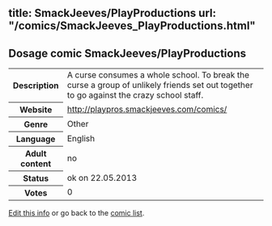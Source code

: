 title: SmackJeeves/PlayProductions
url: "/comics/SmackJeeves_PlayProductions.html"
---
Dosage comic SmackJeeves/PlayProductions
-----------------------------------------

<p id="msg"></p>
<script type="text/javascript">
if (window.location.search === '?edit_info_mail=sent_ok') {
  var elem = document.getElementById("msg");
  elem.innerHTML = 'Edited information sucessfully sent for review, which is usually done daily. Thanks!';
  elem.className = 'ok';
}
</script>
<table class="comicinfo">
<tr>
<th>Description</th><td>A curse consumes a whole school. To break the curse a group of unlikely friends set out together to go against the crazy school staff.</td>
</tr>
<tr>
<th>Website</th><td><a href="http://playpros.smackjeeves.com/comics/">http://playpros.smackjeeves.com/comics/</a></td>
</tr>
<tr>
<th>Genre</th><td>Other</td>
</tr>
<tr>
<th>Language</th><td>English</td>
</tr>
<tr>
<th>Adult content</th><td>no</td>
</tr>
<tr>
<th>Status</th><td>ok on 22.05.2013</td>
</tr>
<tr>
<th>Votes</th><td>0</td>
</tr>
</table>

[Edit this info](SmackJeeves_PlayProductions_edit.html) or go back to the [comic list](../comic-index.html).
